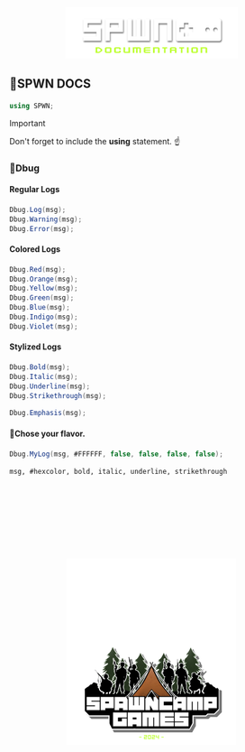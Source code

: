 <!-- Centered top image -->
<p align="center">
  <img src="https://github.com/SpawnCampGames/Documentation/blob/main/gfx/SPWN_DOC.png" width="307" height="91" alt="SPWN Logo">
</p>

## 📗SPWN DOCS
```csharp
using SPWN;
```

>[!IMPORTANT]
> Don't forget to include the **using** statement. ☝️  

### 📜Dbug

#### Regular Logs
```csharp
Dbug.Log(msg);
Dbug.Warning(msg);
Dbug.Error(msg);
```
#### Colored Logs
```csharp
Dbug.Red(msg);
Dbug.Orange(msg);
Dbug.Yellow(msg);
Dbug.Green(msg);
Dbug.Blue(msg);
Dbug.Indigo(msg);
Dbug.Violet(msg);
```
#### Stylized Logs
```csharp
Dbug.Bold(msg);
Dbug.Italic(msg);
Dbug.Underline(msg);
Dbug.Strikethrough(msg);
```
```csharp
Dbug.Emphasis(msg);
```

#### 🍦Chose your flavor.
```csharp
Dbug.MyLog(msg, #FFFFFF, false, false, false, false);
```
`msg, #hexcolor, bold, italic, underline, strikethrough`

<!-- Start Whitespace /-->
&nbsp;  
&nbsp;  
&nbsp;  
&nbsp;  
&nbsp;  
&nbsp;  
&nbsp;  
<!-- End Whitespace /-->

<!-- Centered bottom image with scaling -->
<p align="center">
  <img src="https://github.com/SpawnCampGames/Documentation/blob/main/gfx/SpawnCampGames_DOC.png" width="300" alt="SpawnCampGames">
</p>
